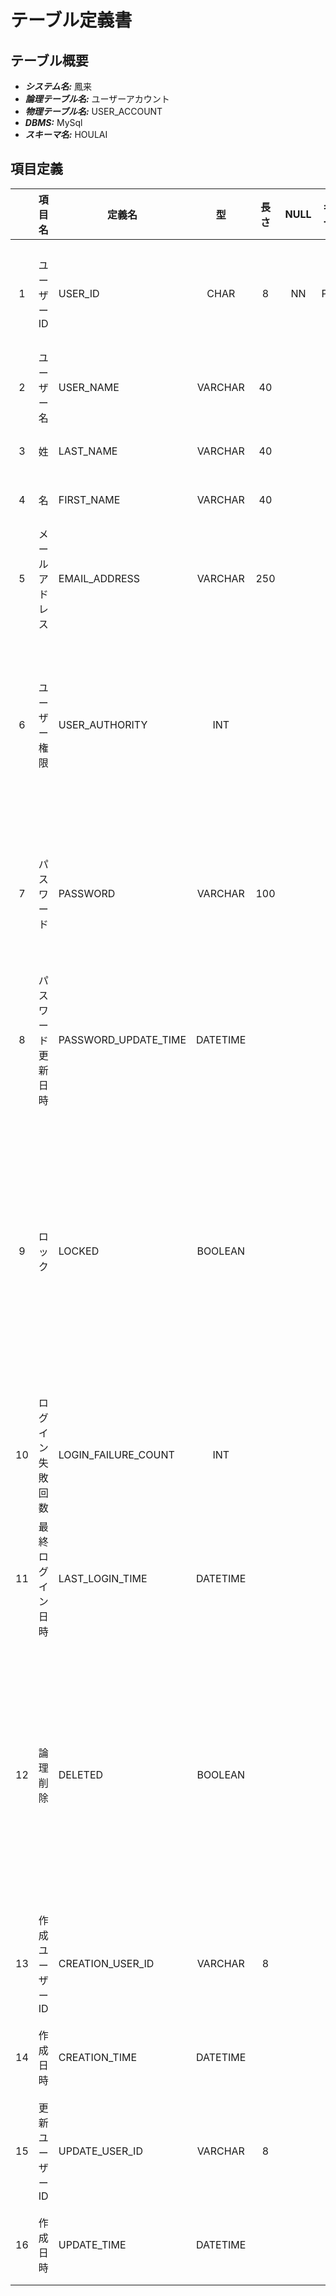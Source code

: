# テーブル定義書

## テーブル概要

- **_システム名:_** 鳳来
- **_論理テーブル名:_** ユーザーアカウント
- **_物理テーブル名:_** USER_ACCOUNT
- **_DBMS:_** MySql
- **_スキーマ名:_** HOULAI

## 項目定義

|     | 項目名             | 定義名               |    型    | 長さ | NULL | キー | デフォルト | 説明                                                                                    |
| :-: | :----------------- | -------------------- | :------: | :--: | :--: | :--: | :--------: | --------------------------------------------------------------------------------------- |
|  1  | ユーザー ID        | USER_ID              |   CHAR   |  8   |  NN  |  PK  |            | ユーザーを識別する一意の値                                                              |
|  2  | ユーザー 名        | USER_NAME            | VARCHAR  |  40  |      |      |            | ユーザー名                                                                              |
|  3  | 姓                 | LAST_NAME            | VARCHAR  |  40  |      |      |            | ユーザーの姓                                                                            |
|  4  | 名                 | FIRST_NAME           | VARCHAR  |  40  |      |      |            | ユーザーの名                                                                            |
|  5  | メールアドレス     | EMAIL_ADDRESS        | VARCHAR  | 250  |      |      |            | ユーザーのメールアドレス                                                                |
|  6  | ユーザー権限       | USER_AUTHORITY       |   INT    |      |      |      |     0      | ユーザーの権限</br>0: 参照ユーザー</br>1: 更新ユーザー                                  |
|  7  | パスワード         | PASSWORD             | VARCHAR  | 100  |      |      |            | ユーザーのパスワード</br>暗号化して管理する                                             |
|  8  | パスワード更新日時 | PASSWORD_UPDATE_TIME | DATETIME |      |      |      |            | ユーザーのパスワード更新日時                                                            |
|  9  | ロック             | LOCKED               | BOOLEAN  |      |      |      |   false    | ユーザーアカウントのロック可否</br>true: ロックされている</br>false: ロックされていない |
| 10  | ログイン失敗回数   | LOGIN_FAILURE_COUNT  |   INT    |      |      |      |     0      | ユーザーのログイン失敗回数                                                              |
| 11  | 最終ログイン日時   | LAST_LOGIN_TIME      | DATETIME |      |      |      |            | ユーザーの最終ログイン日時                                                              |
| 12  | 論理削除           | DELETED              | BOOLEAN  |      |      |      |   false    | ユーザーの論理削除可否</br>false: 論理削除されていない</br>true: 論理削除されている     |
| 13  | 作成ユーザー ID    | CREATION_USER_ID     | VARCHAR  |  8   |      |      |            | ユーザーを作成したユーザー ID                                                           |
| 14  | 作成日時           | CREATION_TIME        | DATETIME |      |      |      |            | ユーザーの作成日時                                                                      |
| 15  | 更新ユーザー ID    | UPDATE_USER_ID       | VARCHAR  |  8   |      |      |            | ユーザーを更新したユーザー ID                                                           |
| 16  | 作成日時           | UPDATE_TIME          | DATETIME |      |      |      |            | ユーザーの更新日時                                                                      |
